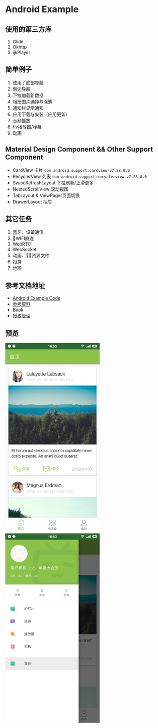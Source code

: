 # Android Example

## 使用的第三方库
1. Glide
2. Okhttp
3. ijkPlayer

## 简单例子
1. 使用了底部导航
2. 侧边导航
3. 下拉加载新数据
4. 相册图片选择与涂鸦
5. 通知栏显示通知
6. 应用下载与安装（应用更新）
7. 音频播放
8. flv播放器/弹幕
9. 动画

## Material Design Component && Other Support Component
* CardView 卡片 `com.android.support:cardview-v7:28.0.0`
* RecyclerView 列表 `com.android.support:recyclerview-v7:28.0.0`
* SwipeRefreshLayout 下拉刷新/上滑更多
* NestedScrollView 滚动视图
* TabLayout & ViewPager页面切换
* DrawerLayout 抽屉

## 其它任务
1. 蓝牙，设备通信
2. WIFI直连
3. WebRTC
4. WebSocket
5. 动画、资源文件
6. 投屏
7. 地图

## 参考文档地址
* [Android Example Code](http://hmkcode.com)
* [参考资料](https://github.com/open-android/Android)
* [Book](https://github.com/justjavac/free-programming-books-zh_CN)
* [授权管理](https://github.com/permissions-dispatcher/PermissionsDispatcher)

## 预览
<img src="home.jpg" alert="预览图" width="300">
<img src="preview.jpg" alert="预览图" width="300">